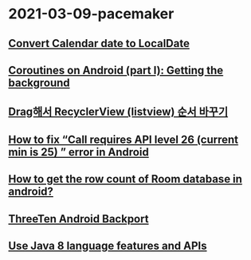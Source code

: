 # 2021-03-09-pacemaker
## [Convert Calendar date to LocalDate](https://stackoverflow.com/questions/48983572/convert-calendar-date-to-localdate)
## [Coroutines on Android (part I): Getting the background](https://medium.com/androiddevelopers/coroutines-on-android-part-i-getting-the-background-3e0e54d20bb)
## [Drag해서 RecyclerView (listview) 순서 바꾸기](https://developer88.tistory.com/102)
## [How to fix “Call requires API level 26 (current min is 25) ” error in Android](https://stackoverflow.com/questions/56695997/how-to-fix-call-requires-api-level-26-current-min-is-25-error-in-android)
## [How to get the row count of Room database in android?](https://stackoverflow.com/questions/52057041/how-to-get-the-row-count-of-room-database-in-android)
## [ThreeTen Android Backport](https://github.com/JakeWharton/ThreeTenABP)
## [Use Java 8 language features and APIs](https://developer.android.com/studio/write/java8-support#library-desugaring)
